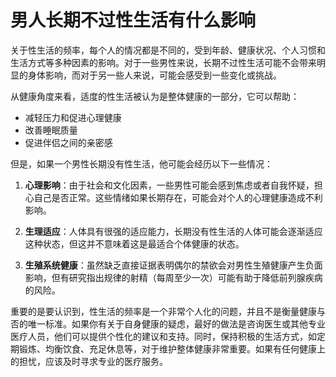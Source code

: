 # 男人长期不过性生活有什么影响
关于性生活的频率，每个人的情况都是不同的，受到年龄、健康状况、个人习惯和生活方式等多种因素的影响。对于一些男性来说，长期不过性生活可能不会带来明显的身体影响，而对于另一些人来说，可能会感受到一些变化或挑战。

从健康角度来看，适度的性生活被认为是整体健康的一部分，它可以帮助：

- 减轻压力和促进心理健康
- 改善睡眠质量
- 促进伴侣之间的亲密感

但是，如果一个男性长期没有性生活，他可能会经历以下一些情况：

1. **心理影响**：由于社会和文化因素，一些男性可能会感到焦虑或者自我怀疑，担心自己是否正常。这些情绪如果长期存在，可能会对个人的心理健康造成不利影响。

2. **生理适应**：人体具有很强的适应能力，长期没有性生活的人体可能会逐渐适应这种状态，但这并不意味着这是最适合个体健康的状态。

3. **生殖系统健康**：虽然缺乏直接证据表明偶尔的禁欲会对男性生殖健康产生负面影响，但有研究指出规律的射精（每周至少一次）可能有助于降低前列腺疾病的风险。

重要的是要认识到，性生活的频率是一个非常个人化的问题，并且不是衡量健康与否的唯一标准。如果你有关于自身健康的疑虑，最好的做法是咨询医生或其他专业医疗人员，他们可以提供个性化的建议和支持。同时，保持积极的生活方式，如定期锻炼、均衡饮食、充足休息等，对于维护整体健康非常重要。如果有任何健康上的担忧，应该及时寻求专业的医疗服务。